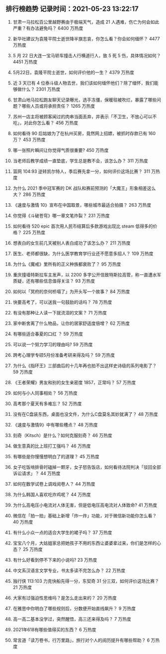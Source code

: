 
## 排行榜趋势 记录时间：2021-05-23 13:22:17
  
  1. 甘肃一马拉松百公里越野赛由于极端天气，造成 21 人遇难，伤亡为何会如此严重？有办法避免吗？ 6400 万热度
    
  2. 新华社建议为袁隆平院士逝世降半旗志哀，你怎么看？你会如何缅怀？ 4477 万热度
    
  3. 5 月 22 日大连一宝马轿车撞击人行横道行人，致 5 死 5 伤，具体情况如何？ 4451 万热度
    
  4. 5月22日，袁隆平院士逝世，如何评价他的一生？ 4379 万热度
    
  5. 近 3 天已有 4 位泰斗级人物去世，我们该如何缅怀他们？除了缅怀，我们能够做什么？ 2301 万热度
    
  6. 甘肃山地马拉松跑友聊天记录曝光，选手冻僵，保暖毯被吹烂，暴露了哪些问题？哪些人员或将承担责任？ 1265 万热度
    
  7. 苏州一店主将被顾客闻过的肉串当面丢弃，并表示「不卫生，不放心可以不吃」，对此你怎么看？ 456 万热度
    
  8. 如何看待 90 后姑娘为了在杭州买房，竟然网上招嫖，被抓时存款已有 160 万？ 453 万热度
    
  9. 哪一张照片瞬间让你觉得气质很重要? 450 万热度
    
  10. 当老师后教学成绩一直垫底，学生总是教不会，该怎么办？ 311 万热度
    
  11. 篮网 104:93 逆转凯尔特人，季后赛先拿一分，如何评价这场比赛？ 311 万热度
    
  12. 为什么 2021 季中冠军赛的 DK 战队和赛前预测的「大魔王」形象相差这么大？ 286 万热度
    
  13. 《速度与激情 10》宣布在中国取景，哪些城市最适合拍摄？ 263 万热度
    
  14. 你觉得《斗破苍穹》哪一章文笔炸裂？ 231 万热度
    
  15. 如何看待 520 epic 首次用人民币结算后多款游戏出现比 steam 低得多的价格？ 225 万热度
    
  16. 想表白的女生前几天被别人表白成功了该怎么办？ 211 万热度
    
  17. 医生、老师都很缺，为什么医学教育学行业还不愿意多招人？ 109 万热度
    
  18. 为什么《魔戒》里所有的正义种族都衰败了？ 95 万热度
    
  19. 重庆撞墙特斯拉车主发声，以 2200 多字公开信致特斯拉高管，称一直遭水军质疑，还有哪些信息值得关注？ 93 万热度
    
  20. 如何以「冥府的奈何桥塌了」为开头写一个故事？ 84 万热度
    
  21. 快要高考了，可以送我一句鼓励的话吗？ 78 万热度
    
  22. 有没有那种让人读一下就流泪的文案？ 71 万热度
    
  23. 家中断舍离了什么物品，让你的居家舒适度倍增？ 62 万热度
    
  24. 有哪些适合春夏的口红 ？ 59 万热度
    
  25. 可以说一个努力学习的理由吗? 59 万热度
    
  26. 跨考心理学专硕5月份准备考研来得及吗？ 59 万热度
    
  27. 为什么《指环王》三部曲后的十几年再也拍不出这样史诗级的系列电影了？ 59 万热度
    
  28. 《王者荣耀》男友和别的女生亲密度 1857，正常吗？ 57 万热度
    
  29. 如何与小人同事相处？ 56 万热度
    
  30. 高考那个夏天有多难忘？ 52 万热度
    
  31. 没有在C盘装东西，桌面也没文件，为什么C盘莫名其妙就满了？ 48 万热度
    
  32. 《速度与激情9》中有哪些槽点？ 48 万热度
    
  33. 刻奇（Kitsch）是什么？如何克服刻奇？ 46 万热度
    
  34. 做生意真的比上班打工强吗？ 46 万热度
    
  35. 有哪些是你慢慢想明白了的道理？ 45 万热度
    
  36. 女子吃饭啃排骨时磕掉一颗牙，女子怒告饭店，如何看待法院判决「驳回全部诉讼请求」？ 44 万热度
    
  37. 如何在数学试卷上调戏阅卷人？ 44 万热度
    
  38. 为什么韩国人喜欢吃炸鸡呢？ 44 万热度
    
  39. 为什么高电压小电流对人体无害，但是低电压高电流对人体致命? 41 万热度
    
  40. 微信在「拍一拍」基础上新增「炸一炸」功能，对于微信新功能你怎么看？ 40 万热度
    
  41. 有什么小众一点的适合大学生的裙子吗？ 37 万热度
    
  42. 宝宝八个月，大姑姐家总把她孩子不用的东西让婆婆拿过来，你们是怎样的心态？ 25 万热度
    
  43. 有什么好看到停不下来的小说吗? 23 万热度
    
  44. 中文系汉语言文学专业，书太多读不完怎么办？ 22 万热度
    
  45. 独行侠 113:103 力克快船先得一分，东契奇 31 分三双，如何评价这场比赛？ 21 万热度
    
  46. 大家有过强迫性思维吗？是怎么走出来的？ 20 万热度
    
  47. 在雅思中你明白了哪些规则后，分数便开始直线飙升？ 9 万热度
    
  48. 高一高二基本没学过，突然醒悟，高三还来得及吗？ 7 万热度
    
  49. 2021年618有哪些值得买的东西？ 6 万热度
    
  50. 常言道「读万卷书，行万里路」，旅行对个人的阅历提升有哪些帮助？ 6 万热度
    